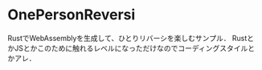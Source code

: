 OnePersonReversi
====

RustでWebAssemblyを生成して、ひとりリバーシを楽しむサンプル．
RustとかJSとかこのために触れるレベルになっただけなのでコーディングスタイルとかアレ．
